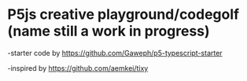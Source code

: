 # P5js creative playground/codegolf (name still a work in progress)

-starter code by https://github.com/Gaweph/p5-typescript-starter

-inspired by https://github.com/aemkei/tixy
